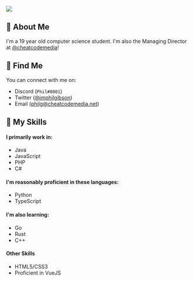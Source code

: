 ![](https://f.ccm.gg/p/0920/Phil.png)

## 👋 About Me
I'm a 19 year old computer science student. I'm also the Managing Director at [@cheatcodemedia](https://github.com/cheatcodemedia)!

## 🥽 Find Me
You can connect with me on:
* Discord (`Phil#0001`)
* Twitter ([@imphilgibson](https://twitter.com/imphilgibson))
* Email ([philg@cheatcodemedia.net](mailto:philg@cheatcodemedia.net))

## 🧪 My Skills
#### I primarily work in:
* Java
* JavaScript
* PHP
* C#

#### I'm reasonably proficient in these languages:
* Python
* TypeScript

#### I'm also learning:
* Go
* Rust
* C++

#### Other Skills
* HTML5/CSS3
* Proficient in VueJS
